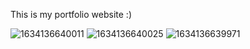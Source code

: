 This is my portfolio website :)

![1634136640011](https://user-images.githubusercontent.com/91950357/137158328-7452911b-4805-41af-83d1-2e00b412290a.jpg)
![1634136640025](https://user-images.githubusercontent.com/91950357/137158572-843dd942-be81-4689-b427-424914053659.jpg)
![1634136639971](https://user-images.githubusercontent.com/91950357/137158791-94c85447-eea3-4c6e-952a-85c5a0ebe8d1.jpg)
